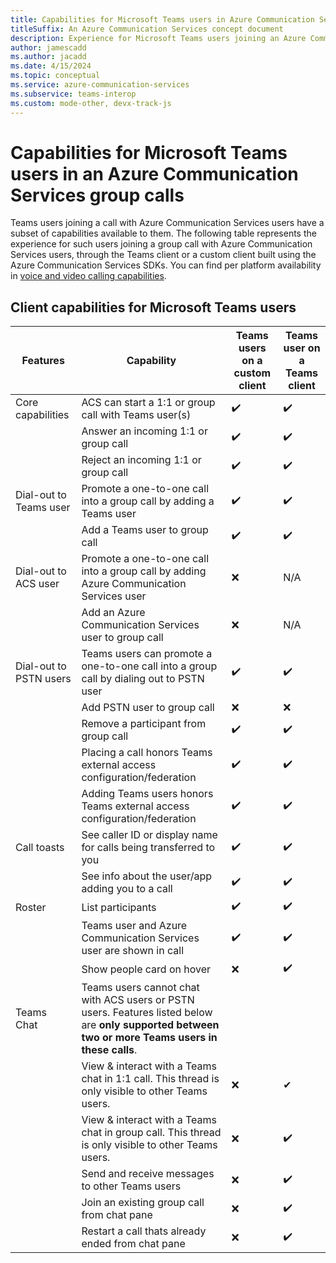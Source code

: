 ```yaml
---
title: Capabilities for Microsoft Teams users in Azure Communication Services group calls
titleSuffix: An Azure Communication Services concept document
description: Experience for Microsoft Teams users joining an Azure Communication Services group call
author: jamescadd
ms.author: jacadd
ms.date: 4/15/2024
ms.topic: conceptual
ms.service: azure-communication-services
ms.subservice: teams-interop
ms.custom: mode-other, devx-track-js
---
```


# Capabilities for Microsoft Teams users in an Azure Communication Services group calls

Teams users joining a call with Azure Communication Services users have a subset of capabilities available to them. The following table represents the experience for such users joining a group call with Azure Communication Services users, through the Teams client or a custom client built using the Azure Communication Services SDKs. You can find per platform availability in [voice and video calling capabilities](../../voice-video-calling/calling-sdk-features.md).

## Client capabilities for Microsoft Teams users

| **Features**              | **Capability**                                                                                                                                                                                                                                                                                                                                                                                                                                                                                  | **Teams users on a custom client**  | **Teams user on a Teams client** |
|---------------------------|-------------------------------------------------------------------------------------------------------------------------------------------------------------------------------------------------------------------------------------------------------------------------------------------------------------------------------------------------------------------------------------------------------------------------------------------------------------------------------------------------|-----------------------------------|-----------------------------------|
| Core capabilities         | ACS can start a 1:1 or group call with Teams user(s)                                                                                                                                                                                                                                                                                                                                                                                                                                            | ✔️                                 | ✔️                                 |
|                           | Answer an incoming 1:1 or group call                                                                                                                                                                                                                                                                                                                                                                                                                                                            | ✔️                                 | ✔️                                 |
|                           | Reject an incoming 1:1 or group call                                                                                                                                                                                                                                                                                                                                                                                                                                                            | ✔️                                 | ✔️                                 |
|  Dial-out to Teams user   | Promote a one-to-one call into a group call by adding a Teams user                                                                                                                                                                                                                                                                                                                                                                                                                              | ✔️                                 | ✔️                                 |
|                           | Add a Teams user to group call                                                                                                                                                                                                                                                                                                                                                                                                                                                                  | ✔️                                 | ✔️                                 |
| Dial-out to ACS user      | Promote a one-to-one call into a group call by adding Azure Communication Services user                                                                                                                                                                                                                                                                                                                                                                                                         | ❌                                | N/A                               |
|                           | Add an Azure Communication Services user to group call                                                                                                                                                                                                                                                                                                                                                                                                                                          | ❌                                | N/A                               |
| Dial-out to PSTN users    | Teams users can promote a one-to-one call into a group call by dialing out to PSTN user                                                                                                                                                                                                                                                                                                                                                                                                         | ✔️                                 | ✔️                                 |
|                           | Add PSTN user to group call                                                                                                                                                                                                                                                                                                                                                                                                                                                                     | ❌                                | ❌                                |
|                           | Remove a participant from group call                                                                                                                                                                                                                                                                                                                                                                                                                                                            | ✔️                                 | ✔️                                 |
|                           | Placing a call honors Teams external access configuration/federation                                                                                                                                                                                                                                                                                                                                                                                                                            | ✔️                                 | ✔️                                 |
|                           | Adding Teams users honors Teams external access configuration/federation                                                                                                                                                                                                                                                                                                                                                                                                                        | ✔️                                 | ✔️                                 |
|  Call toasts              | See caller ID or display name for calls being transferred to you                                                                                                                                                                                                                                                                                                                                                                                                                                | ✔️                                 | ✔️                                 |
|                           | See info about the user/app adding you to a call                                                                                                                                                                                                                                                                                                                                                                                                                                                | ✔️                                 | ✔️                                 |
| Roster                    | List participants                                                                                                                                                                                                                                                                                                                                                                                                                                                                               | ✔️                                 | ✔️                                 |
|                           | Teams user and Azure Communication Services user are shown in call                                                                                                                                                                                                                                                                                                                                                                                                                              | ✔️                                 | ✔️                                 |
|                           | Show people card on hover                                                                                                                                                                                                                                                                                                                                                                                                                                                                       | ❌                                | ✔️                                 |
| Teams Chat                | Teams users cannot chat with ACS users or PSTN users. Features listed below are **only supported between two or more Teams users in these calls**.                                                                                                                                                                                                                                                                                                                                              |                                   |                                   |
|                           | View & interact with a Teams chat in 1:1 call. This thread is only visible to other Teams users.                                                                                                                                                                                                                                                                                                                                                                                                | ❌                                | ✔                                 |
|                           | View & interact with a Teams chat in group call. This thread is only visible to other Teams users.                                                                                                                                                                                                                                                                                                                                                                                              | ❌                                | ✔️                                 |
|                           | Send and receive messages to other Teams users                                                                                                                                                                                                                                                                                                                                                                                                                                                  | ❌                                | ✔️                                 |
|                           | Join an existing group call from chat pane                                                                                                                                                                                                                                                                                                                                                                                                                                                      | ❌                                | ✔️                                 |
|                           | Restart a call thats already ended from chat pane                                                                                                                                                                                                                                                                                                                                                                                                                                               | ❌                                | ✔️                                 |
